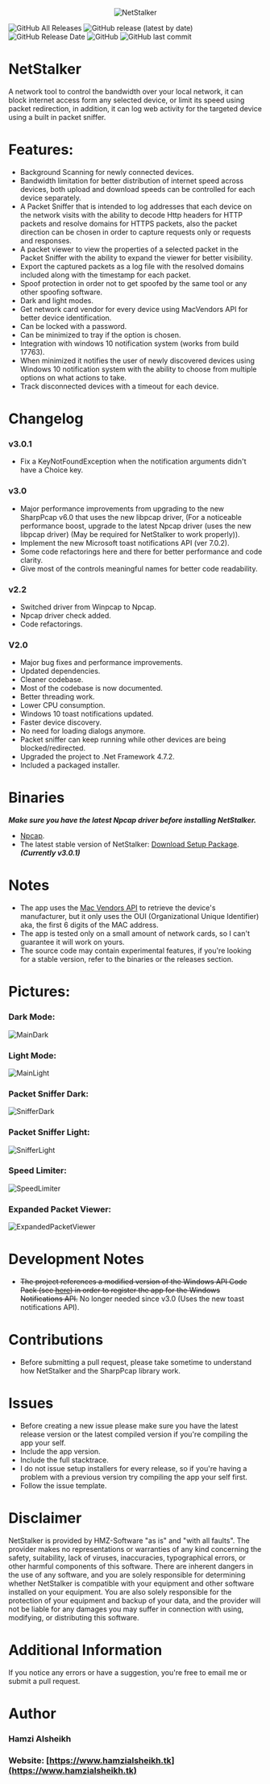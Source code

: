 <p align="center">
  <img align="center" src="https://i.imgur.com/4NdcRHF.png" alt="NetStalker">
</p>

![GitHub All Releases](https://img.shields.io/github/downloads/hmz777/NetStalker/total?color=orange&label=downloads&style=flat-square) 
![GitHub release (latest by date)](https://img.shields.io/github/v/release/hmz777/NetStalker?color=yellow&label=latest%20release&style=flat-square) 
![GitHub Release Date](https://img.shields.io/github/release-date/hmz777/NetStalker?color=yellow&style=flat-square)
![GitHub](https://img.shields.io/github/license/hmz777/NetStalker?color=blue&style=flat-square)
![GitHub last commit](https://img.shields.io/github/last-commit/hmz777/NetStalker?color=black&style=flat-square)

# NetStalker
A network tool to control the bandwidth over your local network, it can block internet access form any selected device, or limit its speed using packet redirection, in addition, it can log web activity for the targeted device using a built in packet sniffer.

# Features:
- Background Scanning for newly connected devices.
- Bandwidth limitation for better distribution of internet speed across devices, both upload and download speeds can be controlled for each device separately.
- A Packet Sniffer that is intended to log addresses that each device on the network visits with the ability to decode Http headers for HTTP packets and resolve domains for HTTPS packets, also the packet direction can be chosen in order to capture requests only or requests and responses.
- A packet viewer to view the properties of a selected packet in the Packet Sniffer with the ability to expand the viewer for better visibility.
- Export the captured packets as a log file with the resolved domains included along with the timestamp for each packet.
- Spoof protection in order not to get spoofed by the same tool or any other spoofing software.
- Dark and light modes.
- Get network card vendor for every device using MacVendors API for better device identification.
- Can be locked with a password.
- Can be minimized to tray if the option is chosen.
- Integration with windows 10 notification system (works from build 17763).
- When minimized it notifies the user of newly discovered devices using Windows 10 notification system with the ability to choose from multiple options on what actions to take.
- Track disconnected devices with a timeout for each device. 

# Changelog
### v3.0.1
- Fix a KeyNotFoundException when the notification arguments didn't have a Choice key.

### v3.0
- Major performance improvements from upgrading to the new SharpPcap v6.0 that uses the new libpcap driver,
(For a noticeable performance boost, upgrade to the latest Npcap driver (uses the new libpcap driver) (May be required for NetStalker to work properly)).
- Implement the new Microsoft toast notifications API (ver 7.0.2).
- Some code refactorings here and there for better performance and code clarity.
- Give most of the controls meaningful names for better code readability.

### v2.2
- Switched driver from Winpcap to Npcap.
- Npcap driver check added.
- Code refactorings.

### V2.0
- Major bug fixes and performance improvements.
- Updated dependencies.
- Cleaner codebase.
- Most of the codebase is now documented.
- Better threading work.
- Lower CPU consumption.
- Windows 10 toast notifications updated.
- Faster device discovery.
- No need for loading dialogs anymore.
- Packet sniffer can keep running while other devices are being blocked/redirected.
- Upgraded the project to .Net Framework 4.7.2.
- Included a packaged installer.

# Binaries
***Make sure you have the latest Npcap driver before installing NetStalker.***
- [Npcap](https://nmap.org/download.html).
- The latest stable version of NetStalker: [Download Setup Package](https://github.com/hmz777/NetStalker/releases/download/3.0.1/NetStalkerInstaller.exe). ***(Currently v3.0.1)***

# Notes
- The app uses the [Mac Vendors API](https://macvendors.com/) to retrieve the device's manufacturer, but it only uses the OUI (Organizational Unique Identifier) aka, the first 6 digits of the MAC address.
- The app is tested only on a small amount of network cards, so I can't guarantee it will work on yours.
- The source code may contain experimental features, if you're looking for a stable version, refer to the binaries or the releases section. 

# Pictures:

### Dark Mode:
![MainDark](https://i.imgur.com/CpnUqdC.jpg)

### Light Mode:
![MainLight](https://i.imgur.com/HOQl1kI.jpg)

### Packet Sniffer Dark:
![SnifferDark](https://i.imgur.com/6C5qkRu.jpg)

### Packet Sniffer Light:
![SnifferLight](https://i.imgur.com/RtwLAst.jpg)

### Speed Limiter:
![SpeedLimiter](https://i.imgur.com/bJdjiMX.jpg)

### Expanded Packet Viewer:
![ExpandedPacketViewer](https://i.imgur.com/dzFAQjV.jpg)

# Development Notes
- ~~The project references a modified version of the Windows API Code Pack (see [here](https://stackoverflow.com/questions/54390709/toastactivatorclsid-missing-from-appusermodel)) in order to register the app for the Windows Notifications API.~~
No longer needed since v3.0 (Uses the new toast notifications API).

# Contributions
- Before submitting a pull request, please take sometime to understand how NetStalker and the SharpPcap library work. 

# Issues
- Before creating a new issue please make sure you have the latest release version or the latest compiled version if you're compiling the app your self.
- Include the app version.
- Include the full stacktrace.
- I do not issue setup installers for every release, so if you're having a problem with a previous version try compiling the app your self first.
- Follow the issue template.

# Disclaimer
NetStalker is provided by HMZ-Software "as is" and "with all faults". The provider makes no representations or warranties of any kind concerning the safety, suitability, lack of viruses, inaccuracies, typographical errors, or other harmful components of this software. There are inherent dangers in the use of any software, and you are solely responsible for determining whether NetStalker is compatible with your equipment and other software installed on your equipment. You are also solely responsible for the protection of your equipment and backup of your data, and the provider will not be liable for any damages you may suffer in connection with using, modifying, or distributing this software.

# Additional Information

If you notice any errors or have a suggestion, you're free to email me or submit a pull request.

# Author
### Hamzi Alsheikh
### Website: [https://www.hamzialsheikh.tk](https://www.hamzialsheikh.tk)
